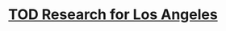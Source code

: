 ---
title: "[TOD Research for Los Angeles](/files/TOD_Policy_ZiyiGuo.html)"
excerpt: "Sample Of Working Sample<br/><img src='/images/Transp_Profile.png' style='width: 300px; height: 200px;'>"
collection: portfolio
---